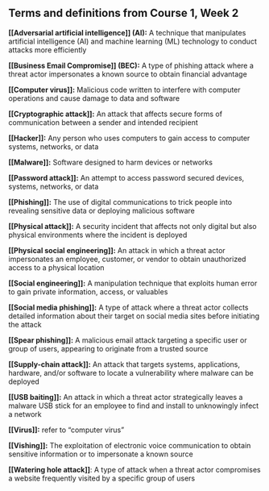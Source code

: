 ## **Terms and definitions from Course 1, Week 2**

**[[Adversarial artificial intelligence]] (AI):** A technique that manipulates artificial intelligence (AI) and machine learning (ML) technology to conduct attacks more efficiently 

**[[Business Email Compromise]] (BEC):** A type of phishing attack where a threat actor impersonates a known source to obtain financial advantage

**[[Computer virus]]:** Malicious code written to interfere with computer operations and cause damage to data and software

**[[Cryptographic attack]]:** An attack that affects secure forms of communication between a sender and intended recipient

**[[Hacker]]:** Any person who uses computers to gain access to computer systems, networks, or data

**[[Malware]]:** Software designed to harm devices or networks

**[[Password attack]]:** An attempt to access password secured devices, systems, networks, or data

**[[Phishing]]:** The use of digital communications to trick people into revealing sensitive data or deploying malicious software

**[[Physical attack]]:** A security incident that affects not only digital but also physical environments where the incident is deployed

**[[Physical social engineering]]:** An attack in which a threat actor impersonates an employee, customer, or vendor to obtain unauthorized access to a physical location

**[[Social engineering]]:** A manipulation technique that exploits human error to gain private information, access, or valuables

**[[Social media phishing]]:** A type of attack where a threat actor collects detailed information about their target on social media sites before initiating the attack

**[[Spear phishing]]:** A malicious email attack targeting a specific user or group of users, appearing to originate from a trusted source

**[[Supply-chain attack]]:** An attack that targets systems, applications, hardware, and/or software to locate a vulnerability where malware can be deployed

**[[USB baiting]]:** An attack in which a threat actor strategically leaves a malware USB stick for an employee to find and install to unknowingly infect a network

**[[Virus]]:** refer to “computer virus”

**[[Vishing]]:** The exploitation of electronic voice communication to obtain sensitive information or to impersonate a known source

**[[Watering hole attack]]**: A type of attack when a threat actor compromises a website frequently visited by a specific group of users